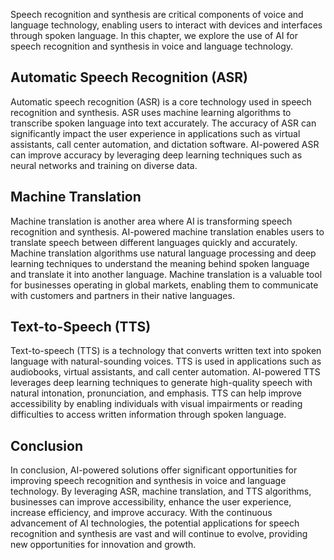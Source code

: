 

Speech recognition and synthesis are critical components of voice and language technology, enabling users to interact with devices and interfaces through spoken language. In this chapter, we explore the use of AI for speech recognition and synthesis in voice and language technology.

Automatic Speech Recognition (ASR)
----------------------------------

Automatic speech recognition (ASR) is a core technology used in speech recognition and synthesis. ASR uses machine learning algorithms to transcribe spoken language into text accurately. The accuracy of ASR can significantly impact the user experience in applications such as virtual assistants, call center automation, and dictation software. AI-powered ASR can improve accuracy by leveraging deep learning techniques such as neural networks and training on diverse data.

Machine Translation
-------------------

Machine translation is another area where AI is transforming speech recognition and synthesis. AI-powered machine translation enables users to translate speech between different languages quickly and accurately. Machine translation algorithms use natural language processing and deep learning techniques to understand the meaning behind spoken language and translate it into another language. Machine translation is a valuable tool for businesses operating in global markets, enabling them to communicate with customers and partners in their native languages.

Text-to-Speech (TTS)
--------------------

Text-to-speech (TTS) is a technology that converts written text into spoken language with natural-sounding voices. TTS is used in applications such as audiobooks, virtual assistants, and call center automation. AI-powered TTS leverages deep learning techniques to generate high-quality speech with natural intonation, pronunciation, and emphasis. TTS can help improve accessibility by enabling individuals with visual impairments or reading difficulties to access written information through spoken language.

Conclusion
----------

In conclusion, AI-powered solutions offer significant opportunities for improving speech recognition and synthesis in voice and language technology. By leveraging ASR, machine translation, and TTS algorithms, businesses can improve accessibility, enhance the user experience, increase efficiency, and improve accuracy. With the continuous advancement of AI technologies, the potential applications for speech recognition and synthesis are vast and will continue to evolve, providing new opportunities for innovation and growth.
